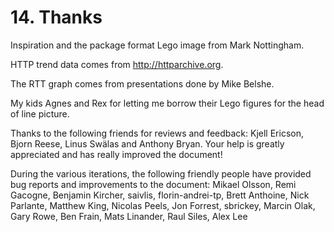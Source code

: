 # 14. Thanks

Inspiration and the package format Lego image from Mark Nottingham.

HTTP trend data comes from http://httparchive.org.

The RTT graph comes from presentations done by Mike Belshe.

My kids Agnes and Rex for letting me borrow their Lego figures for the head of line picture.

Thanks to the following friends for reviews and feedback: Kjell Ericson, Bjorn Reese, Linus Swälas and Anthony Bryan. Your help is greatly appreciated and has really improved the document!

During the various iterations, the following friendly people have provided bug reports and improvements to the document: Mikael Olsson, Remi Gacogne, Benjamin Kircher, saivlis, florin-andrei-tp, Brett Anthoine, Nick Parlante, Matthew King, Nicolas Peels, Jon Forrest, sbrickey, Marcin Olak, Gary Rowe, Ben Frain, Mats Linander, Raul Siles, Alex Lee
